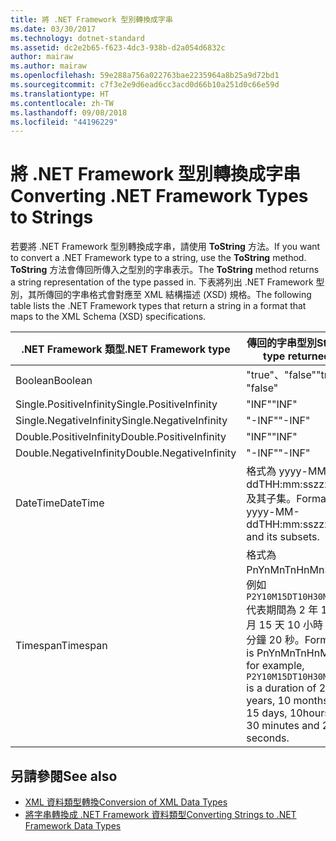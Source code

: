 ```yaml
---
title: 將 .NET Framework 型別轉換成字串
ms.date: 03/30/2017
ms.technology: dotnet-standard
ms.assetid: dc2e2b65-f623-4dc3-938b-d2a054d6832c
author: mairaw
ms.author: mairaw
ms.openlocfilehash: 59e288a756a022763bae2235964a8b25a9d72bd1
ms.sourcegitcommit: c7f3e2e9d6ead6cc3acd0d66b10a251d0c66e59d
ms.translationtype: HT
ms.contentlocale: zh-TW
ms.lasthandoff: 09/08/2018
ms.locfileid: "44196229"
---
```

# <a name="converting-net-framework-types-to-strings"></a><span data-ttu-id="cbe26-102">將 .NET Framework 型別轉換成字串</span><span class="sxs-lookup"><span data-stu-id="cbe26-102">Converting .NET Framework Types to Strings</span></span>
<span data-ttu-id="cbe26-103">若要將 .NET Framework 型別轉換成字串，請使用 **ToString** 方法。</span><span class="sxs-lookup"><span data-stu-id="cbe26-103">If you want to convert a .NET Framework type to a string, use the **ToString** method.</span></span> <span data-ttu-id="cbe26-104">**ToString** 方法會傳回所傳入之型別的字串表示。</span><span class="sxs-lookup"><span data-stu-id="cbe26-104">The **ToString** method returns a string representation of the type passed in.</span></span> <span data-ttu-id="cbe26-105">下表將列出 .NET Framework 型別，其所傳回的字串格式會對應至 XML 結構描述 (XSD) 規格。</span><span class="sxs-lookup"><span data-stu-id="cbe26-105">The following table lists the .NET Framework types that return a string in a format that maps to the XML Schema (XSD) specifications.</span></span>  
  
|<span data-ttu-id="cbe26-106">.NET Framework 類型</span><span class="sxs-lookup"><span data-stu-id="cbe26-106">.NET Framework type</span></span>|<span data-ttu-id="cbe26-107">傳回的字串型別</span><span class="sxs-lookup"><span data-stu-id="cbe26-107">String type returned</span></span>|  
|-------------------------|--------------------------|  
|<span data-ttu-id="cbe26-108">Boolean</span><span class="sxs-lookup"><span data-stu-id="cbe26-108">Boolean</span></span>|<span data-ttu-id="cbe26-109">"true"、"false"</span><span class="sxs-lookup"><span data-stu-id="cbe26-109">"true", "false"</span></span>|  
|<span data-ttu-id="cbe26-110">Single.PositiveInfinity</span><span class="sxs-lookup"><span data-stu-id="cbe26-110">Single.PositiveInfinity</span></span>|<span data-ttu-id="cbe26-111">"INF"</span><span class="sxs-lookup"><span data-stu-id="cbe26-111">"INF"</span></span>|  
|<span data-ttu-id="cbe26-112">Single.NegativeInfinity</span><span class="sxs-lookup"><span data-stu-id="cbe26-112">Single.NegativeInfinity</span></span>|<span data-ttu-id="cbe26-113">"-INF"</span><span class="sxs-lookup"><span data-stu-id="cbe26-113">"-INF"</span></span>|  
|<span data-ttu-id="cbe26-114">Double.PositiveInfinity</span><span class="sxs-lookup"><span data-stu-id="cbe26-114">Double.PositiveInfinity</span></span>|<span data-ttu-id="cbe26-115">"INF"</span><span class="sxs-lookup"><span data-stu-id="cbe26-115">"INF"</span></span>|  
|<span data-ttu-id="cbe26-116">Double.NegativeInfinity</span><span class="sxs-lookup"><span data-stu-id="cbe26-116">Double.NegativeInfinity</span></span>|<span data-ttu-id="cbe26-117">"-INF"</span><span class="sxs-lookup"><span data-stu-id="cbe26-117">"-INF"</span></span>|  
|<span data-ttu-id="cbe26-118">DateTime</span><span class="sxs-lookup"><span data-stu-id="cbe26-118">DateTime</span></span>|<span data-ttu-id="cbe26-119">格式為 yyyy-MM-ddTHH:mm:sszzzzzz 及其子集。</span><span class="sxs-lookup"><span data-stu-id="cbe26-119">Format is yyyy-MM-ddTHH:mm:sszzzzzz and its subsets.</span></span>|  
|<span data-ttu-id="cbe26-120">Timespan</span><span class="sxs-lookup"><span data-stu-id="cbe26-120">Timespan</span></span>|<span data-ttu-id="cbe26-121">格式為 PnYnMnTnHnMnS，例如 `P2Y10M15DT10H30M20S` 代表期間為 2 年 10 個月 15 天 10 小時 30 分鐘 20 秒。</span><span class="sxs-lookup"><span data-stu-id="cbe26-121">Format is PnYnMnTnHnMnS, for example, `P2Y10M15DT10H30M20S` is a duration of 2 years, 10 months, 15 days, 10hours, 30 minutes and 20 seconds.</span></span>|  
  
## <a name="see-also"></a><span data-ttu-id="cbe26-122">另請參閱</span><span class="sxs-lookup"><span data-stu-id="cbe26-122">See also</span></span>

- [<span data-ttu-id="cbe26-123">XML 資料類型轉換</span><span class="sxs-lookup"><span data-stu-id="cbe26-123">Conversion of XML Data Types</span></span>](../../../../docs/standard/data/xml/conversion-of-xml-data-types.md)  
- [<span data-ttu-id="cbe26-124">將字串轉換成 .NET Framework 資料類型</span><span class="sxs-lookup"><span data-stu-id="cbe26-124">Converting Strings to .NET Framework Data Types</span></span>](../../../../docs/standard/data/xml/converting-strings-to-dotnet-data-types.md)
